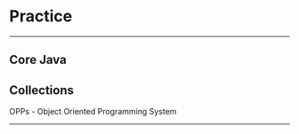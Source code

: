 # Practice
**********
Core Java
--------------------------------------
Collections
--------------------------------------
OPPs - Object Oriented Programming System
********
